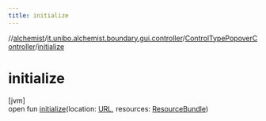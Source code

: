 ```yaml
---
title: initialize
---
```

//[alchemist](../../../index.html)/[it.unibo.alchemist.boundary.gui.controller](../index.html)/[ControlTypePopoverController](index.html)/[initialize](initialize.html)



# initialize



[jvm]\
open fun [initialize](initialize.html)(location: [URL](https://docs.oracle.com/javase/8/docs/api/java/net/URL.html), resources: [ResourceBundle](https://docs.oracle.com/javase/8/docs/api/java/util/ResourceBundle.html))




